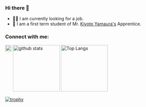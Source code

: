 ### Hi there 👋
- 👨‍💻 I am currently looking for a job.
- 🌱 I am a first term student of Mr. [Kiyoto Yamaura's](https://github.com/kiyodori) Apprentice.

### Connect with me:
[<img align="left" alt="Twitter" width="22px" src="https://cdn.jsdelivr.net/npm/simple-icons@v3/icons/twitter.svg" />][twitter]

[twitter]: https://twitter.com/hoshihoshy

<p align="left">
  <img alt="github stats" height="150px" src="https://github-readme-stats.vercel.app/api?username=KoichiYanagisawa&theme=midnight-purple&show_icons=true" />
  <img alt="Top Langs" height="150px" src="https://github-readme-stats.vercel.app/api/top-langs/?username=KoichiYanagisawa&layout=compact&show_icons=true&theme=midnight-purple" />
</p>

[![trophy](https://github-profile-trophy.vercel.app/?username=KoichiYanagisawa&theme=midnight-purple&column=7)](https://github.com/ryo-ma/github-profile-trophy)

<!--
**KoichiYanagisawa/KoichiYanagisawa** is a ✨ _special_ ✨ repository because its `README.md` (this file) appears on your GitHub profile.

Here are some ideas to get you started:

- 🔭 I’m currently working on ...
- 🌱 I’m currently learning ...
- 👯 I’m looking to collaborate on ...
- 🤔 I’m looking for help with ...
- 💬 Ask me about ...
- 📫 How to reach me: ...
- 😄 Pronouns: ...
- ⚡ Fun fact: ...
-->
